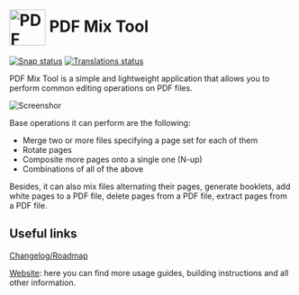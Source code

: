 <h1><img 
src="https://scarpetta.gitlab.io/pdfmixtool/icon_128.png"
style="width: 64px; vertical-align: middle;"
alt="PDF Mix Tool logo"> PDF Mix Tool</h1>

<a href="https://build.snapcraft.io/user/marcoscarpetta/pdfmixtool">
<img src="https://build.snapcraft.io/badge/marcoscarpetta/pdfmixtool.svg" alt="Snap status" /></a>
<a href="https://hosted.weblate.org/engage/pdf-mix-tool/?utm_source=widget">
<img src="https://hosted.weblate.org/widgets/pdf-mix-tool/-/svg-badge.svg" alt="Translations status" /></a>

<p>
    PDF Mix Tool is a simple and lightweight application that allows you to
    perform common editing operations on PDF files.
</p>

<p><img src="https://scarpetta.gitlab.io/pdfmixtool/merge_files.png" alt="Screenshor" style="max-width: 800px;"/></p>

<p>Base operations it can perform are the following:</p>
<ul>
    <li>Merge two or more files specifying a page set for each of them</li>
    <li>Rotate pages</li>
    <li>Composite more pages onto a single one (N-up)</li>
    <li>Combinations of all of the above</li>
</ul>
<p>
    Besides, it can also mix files alternating their pages, generate booklets,
    add white pages to a PDF file, delete pages from a PDF file, extract pages
    from a PDF file. 
</p>

## Useful links
[Changelog/Roadmap](CHANGELOG.md)

[Website](https://scarpetta.eu/pdfmixtool/): here you can find more usage
guides, building instructions and all other information.

